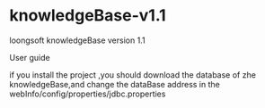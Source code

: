 knowledgeBase-v1.1
==================

loongsoft knowledgeBase version 1.1

User guide

if you install the project ,you should download the database of zhe knowledgeBase,and change the dataBase address in the webInfo/config/properties/jdbc.properties


